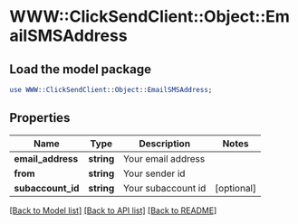 # WWW::ClickSendClient::Object::EmailSMSAddress

## Load the model package
```perl
use WWW::ClickSendClient::Object::EmailSMSAddress;
```

## Properties
Name | Type | Description | Notes
------------ | ------------- | ------------- | -------------
**email_address** | **string** | Your email address | 
**from** | **string** | Your sender id | 
**subaccount_id** | **string** | Your subaccount id | [optional] 

[[Back to Model list]](../README.md#documentation-for-models) [[Back to API list]](../README.md#documentation-for-api-endpoints) [[Back to README]](../README.md)


